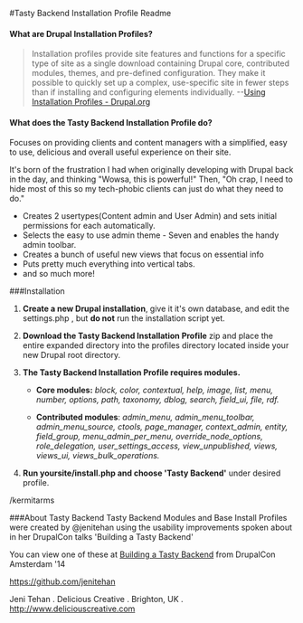 #Tasty Backend Installation Profile Readme

#### What are Drupal Installation Profiles?
>Installation profiles provide site features and functions for a specific type of site as a single download containing Drupal core, contributed modules, themes, and pre-defined configuration. They make it possible to quickly set up a complex, use-specific site in fewer steps than if installing and configuring elements individually. 
--[Using Installation Profiles - Drupal.org](https://www.drupal.org/node/306267)

#### What does the Tasty Backend Installation Profile do?
Focuses on providing clients and content managers with a simplified, easy to use, delicious and overall useful experience on their site. 

It's born of the frustration I had when originally developing with Drupal back in the day, and thinking "Wowsa, this is powerful!" Then, "Oh crap, I need to hide most of this so my tech-phobic clients can just do what they need to do."

* Creates 2 usertypes(Content admin and User Admin) and sets initial permissions for each automatically.
* Selects the easy to use admin theme - Seven and enables the handy admin toolbar.
* Creates a bunch of useful new views that focus on essential info
* Puts pretty much everything into vertical tabs. 
* and so much more! 

###Installation

1. **Create a new Drupal installation**, give it it's own database, and edit the settings.php , but **do not** run the installation script yet.

1. **Download the Tasty Backend Installation Profile** zip and place the entire expanded directory into the profiles directory located inside your new Drupal root directory.

1. **The Tasty Backend Installation Profile requires modules.**

    * **Core modules:** *block, color, contextual, help, image, list, menu, number, options, path, taxonomy, dblog, search, field_ui, file, rdf.*

    * **Contributed modules**: *admin_menu, admin_menu_toolbar, admin_menu_source, ctools, page_manager, context_admin, entity, field_group, menu_admin_per_menu, override_node_options, role_delegation, user_settings_access, view_unpublished, views, views_ui, views_bulk_operations.*

1. **Run yoursite/install.php and choose 'Tasty Backend'** under desired profile.

/kermitarms

###About Tasty Backend
Tasty Backend Modules and Base Install Profiles were created by @jenitehan using the usability improvements spoken about in her DrupalCon talks 'Building a Tasty Backend'

You can view one of these at [Building a Tasty Backend](https://amsterdam2014.drupal.org/session/building-tasty-backend.html) from DrupalCon Amsterdam '14

https://github.com/jenitehan

Jeni Tehan . Delicious Creative . Brighton, UK .
http://www.deliciouscreative.com
